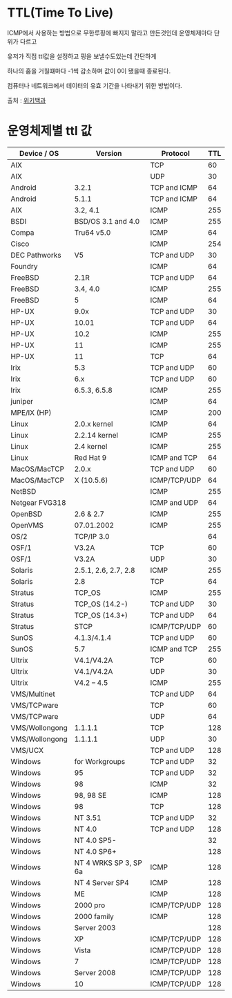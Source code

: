# TTL(Time To Live)

ICMP에서 사용하는 방법으로 무한루핑에 빠지지 말라고 만든것인데 운영체제마다 단위가 다르고 

유저가 직접 ttl값을 설정하고 핑을 보낼수도있는데 간단하게 

하나의 홉을 거칠떄마다 -1씩 감소하며 값이 0이 됐을때 종료된다.


컴퓨터나 네트워크에서 데이터의 유효 기간을 나타내기 위한 방법이다.



출처 : [위키백과](https://ko.wikipedia.org/wiki/%ED%83%80%EC%9E%84_%ED%88%AC_%EB%A6%AC%EB%B8%8C)

# 운영체제별 ttl 값

| Device / OS    	| Version               	| Protocol     	| TTL 	|
|----------------	|-----------------------	|--------------	|-----	|
| AIX            	|                       	| TCP          	| 60  	|
| AIX            	|                       	| UDP          	| 30  	|
| Android        	| 3.2.1                 	| TCP and ICMP 	| 64  	|
| Android        	| 5.1.1                 	| TCP and ICMP 	| 64  	|
| AIX            	| 3.2, 4.1              	| ICMP         	| 255 	|
| BSDI           	| BSD/OS 3.1 and 4.0    	| ICMP         	| 255 	|
| Compa          	| Tru64 v5.0            	| ICMP         	| 64  	|
| Cisco          	|                       	| ICMP         	| 254 	|
| DEC Pathworks  	| V5                    	| TCP and UDP  	| 30  	|
| Foundry        	|                       	| ICMP         	| 64  	|
| FreeBSD        	| 2.1R                  	| TCP and UDP  	| 64  	|
| FreeBSD        	| 3.4, 4.0              	| ICMP         	| 255 	|
| FreeBSD        	| 5                     	| ICMP         	| 64  	|
| HP-UX          	| 9.0x                  	| TCP and UDP  	| 30  	|
| HP-UX          	| 10.01                 	| TCP and UDP  	| 64  	|
| HP-UX          	| 10.2                  	| ICMP         	| 255 	|
| HP-UX          	| 11                    	| ICMP         	| 255 	|
| HP-UX          	| 11                    	| TCP          	| 64  	|
| Irix           	| 5.3                   	| TCP and UDP  	| 60  	|
| Irix           	| 6.x                   	| TCP and UDP  	| 60  	|
| Irix           	| 6.5.3, 6.5.8          	| ICMP         	| 255 	|
| juniper        	|                       	| ICMP         	| 64  	|
| MPE/IX (HP)    	|                       	| ICMP         	| 200 	|
| Linux          	| 2.0.x kernel          	| ICMP         	| 64  	|
| Linux          	| 2.2.14 kernel         	| ICMP         	| 255 	|
| Linux          	| 2.4 kernel            	| ICMP         	| 255 	|
| Linux          	| Red Hat 9             	| ICMP and TCP 	| 64  	|
| MacOS/MacTCP   	| 2.0.x                 	| TCP and UDP  	| 60  	|
| MacOS/MacTCP   	| X (10.5.6)            	| ICMP/TCP/UDP 	| 64  	|
| NetBSD         	|                       	| ICMP         	| 255 	|
| Netgear FVG318 	|                       	| ICMP and UDP 	| 64  	|
| OpenBSD        	| 2.6 & 2.7             	| ICMP         	| 255 	|
| OpenVMS        	| 07.01.2002            	| ICMP         	| 255 	|
| OS/2           	| TCP/IP 3.0            	|              	| 64  	|
| OSF/1          	| V3.2A                 	| TCP          	| 60  	|
| OSF/1          	| V3.2A                 	| UDP          	| 30  	|
| Solaris        	| 2.5.1, 2.6, 2.7, 2.8  	| ICMP         	| 255 	|
| Solaris        	| 2.8                   	| TCP          	| 64  	|
| Stratus        	| TCP_OS                	| ICMP         	| 255 	|
| Stratus        	| TCP_OS (14.2-)        	| TCP and UDP  	| 30  	|
| Stratus        	| TCP_OS (14.3+)        	| TCP and UDP  	| 64  	|
| Stratus        	| STCP                  	| ICMP/TCP/UDP 	| 60  	|
| SunOS          	| 4.1.3/4.1.4           	| TCP and UDP  	| 60  	|
| SunOS          	| 5.7                   	| ICMP and TCP 	| 255 	|
| Ultrix         	| V4.1/V4.2A            	| TCP          	| 60  	|
| Ultrix         	| V4.1/V4.2A            	| UDP          	| 30  	|
| Ultrix         	| V4.2 – 4.5            	| ICMP         	| 255 	|
| VMS/Multinet   	|                       	| TCP and UDP  	| 64  	|
| VMS/TCPware    	|                       	| TCP          	| 60  	|
| VMS/TCPware    	|                       	| UDP          	| 64  	|
| VMS/Wollongong 	| 1.1.1.1               	| TCP          	| 128 	|
| VMS/Wollongong 	| 1.1.1.1               	| UDP          	| 30  	|
| VMS/UCX        	|                       	| TCP and UDP  	| 128 	|
| Windows        	| for Workgroups        	| TCP and UDP  	| 32  	|
| Windows        	| 95                    	| TCP and UDP  	| 32  	|
| Windows        	| 98                    	| ICMP         	| 32  	|
| Windows        	| 98, 98 SE             	| ICMP         	| 128 	|
| Windows        	| 98                    	| TCP          	| 128 	|
| Windows        	| NT 3.51               	| TCP and UDP  	| 32  	|
| Windows        	| NT 4.0                	| TCP and UDP  	| 128 	|
| Windows        	| NT 4.0 SP5-           	|              	| 32  	|
| Windows        	| NT 4.0 SP6+           	|              	| 128 	|
| Windows        	| NT 4 WRKS SP 3, SP 6a 	| ICMP         	| 128 	|
| Windows        	| NT 4 Server SP4       	| ICMP         	| 128 	|
| Windows        	| ME                    	| ICMP         	| 128 	|
| Windows        	| 2000 pro              	| ICMP/TCP/UDP 	| 128 	|
| Windows        	| 2000 family           	| ICMP         	| 128 	|
| Windows        	| Server 2003           	|              	| 128 	|
| Windows        	| XP                    	| ICMP/TCP/UDP 	| 128 	|
| Windows        	| Vista                 	| ICMP/TCP/UDP 	| 128 	|
| Windows        	| 7                     	| ICMP/TCP/UDP 	| 128 	|
| Windows        	| Server 2008           	| ICMP/TCP/UDP 	| 128 	|
| Windows        	| 10                    	| ICMP/TCP/UDP 	| 128 	|